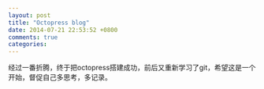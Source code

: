 ```yaml
---
layout: post
title: "Octopress blog"
date: 2014-07-21 22:53:52 +0800
comments: true
categories: 
---
```

经过一番折腾，终于把octopress搭建成功，前后又重新学习了git，希望这是一个开始，督促自己多思考，多记录。